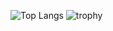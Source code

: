 ![Top Langs](https://github-readme-stats.vercel.app/api/top-langs/?username=laarossi&layout=compact&theme=dark) ![trophy](https://github-profile-trophy.vercel.app/?username=laarossi&theme=tokyonight&margin-w=15&margin-h=15)

